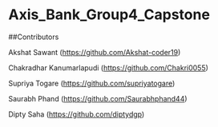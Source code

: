 # Axis_Bank_Group4_Capstone
##Contributors

Akshat Sawant (https://github.com/Akshat-coder19)

Chakradhar Kanumarlapudi (https://github.com/Chakri0055)

Supriya Togare (https://github.com/supriyatogare)

Saurabh Phand (https://github.com/Saurabhphand44)

Dipty Saha (https://github.com/diptydgp)
